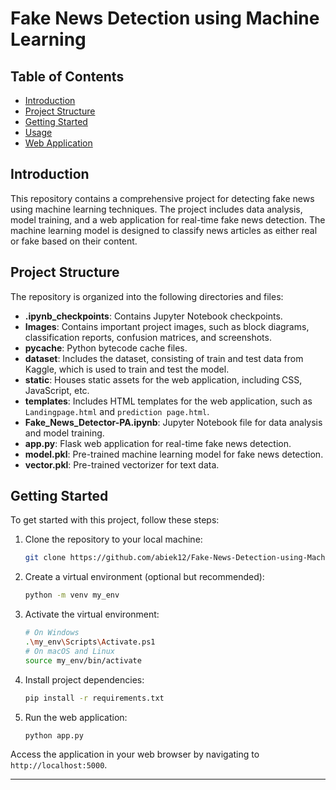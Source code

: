 
# Fake News Detection using Machine Learning

## Table of Contents
- [Introduction](#introduction)
- [Project Structure](#project-structure)
- [Getting Started](#getting-started)
- [Usage](#usage)
- [Web Application](#web-application)

## Introduction

This repository contains a comprehensive project for detecting fake news using machine learning techniques. The project includes data analysis, model training, and a web application for real-time fake news detection. The machine learning model is designed to classify news articles as either real or fake based on their content.

## Project Structure

The repository is organized into the following directories and files:

- **.ipynb_checkpoints**: Contains Jupyter Notebook checkpoints.
- **Images**: Contains important project images, such as block diagrams, classification reports, confusion matrices, and screenshots.
- **__pycache__**: Python bytecode cache files.
- **dataset**: Includes the dataset, consisting of train and test data from Kaggle, which is used to train and test the model.
- **static**: Houses static assets for the web application, including CSS, JavaScript, etc.
- **templates**: Includes HTML templates for the web application, such as `Landingpage.html` and `prediction page.html`.
- **Fake_News_Detector-PA.ipynb**: Jupyter Notebook file for data analysis and model training.
- **app.py**: Flask web application for real-time fake news detection.
- **model.pkl**: Pre-trained machine learning model for fake news detection.
- **vector.pkl**: Pre-trained vectorizer for text data.

## Getting Started

To get started with this project, follow these steps:

1. Clone the repository to your local machine:

   ```bash
   git clone https://github.com/abiek12/Fake-News-Detection-using-MachineLearning.git
   ```

2. Create a virtual environment (optional but recommended):

   ```bash
   python -m venv my_env
   ```

3. Activate the virtual environment:

   ```bash
   # On Windows
   .\my_env\Scripts\Activate.ps1
   # On macOS and Linux
   source my_env/bin/activate
   ```

4. Install project dependencies:

   ```bash
   pip install -r requirements.txt
   ```

5. Run the web application:

   ```bash
   python app.py
   ```
Access the application in your web browser by navigating to `http://localhost:5000`.

---

